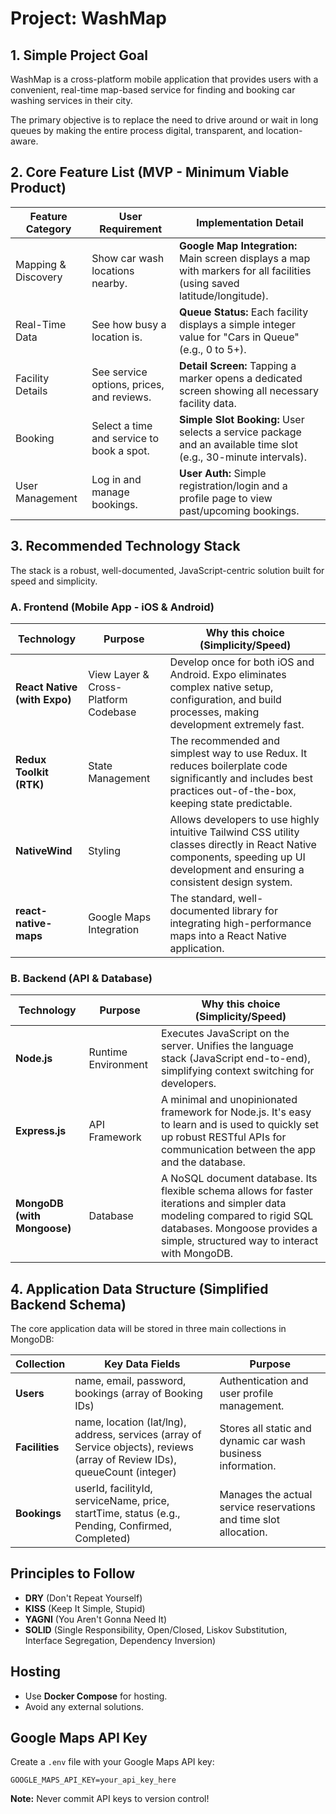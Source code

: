 # Project: WashMap

## 1. Simple Project Goal
WashMap is a cross-platform mobile application that provides users with a convenient, real-time map-based service for finding and booking car washing services in their city. 

The primary objective is to replace the need to drive around or wait in long queues by making the entire process digital, transparent, and location-aware.

## 2. Core Feature List (MVP - Minimum Viable Product)

| Feature Category    | User Requirement                           | Implementation Detail                                                                 |
|---------------------|-------------------------------------------|--------------------------------------------------------------------------------------|
| Mapping & Discovery  | Show car wash locations nearby.           | **Google Map Integration:** Main screen displays a map with markers for all facilities (using saved latitude/longitude). |
| Real-Time Data      | See how busy a location is.               | **Queue Status:** Each facility displays a simple integer value for "Cars in Queue" (e.g., 0 to 5+). |
| Facility Details    | See service options, prices, and reviews. | **Detail Screen:** Tapping a marker opens a dedicated screen showing all necessary facility data. |
| Booking             | Select a time and service to book a spot. | **Simple Slot Booking:** User selects a service package and an available time slot (e.g., 30-minute intervals). |
| User Management     | Log in and manage bookings.               | **User Auth:** Simple registration/login and a profile page to view past/upcoming bookings. |

## 3. Recommended Technology Stack
The stack is a robust, well-documented, JavaScript-centric solution built for speed and simplicity.

### A. Frontend (Mobile App - iOS & Android)

| Technology                | Purpose                                   | Why this choice (Simplicity/Speed)                                                                                       |
|---------------------------|-------------------------------------------|---------------------------------------------------------------------------------------------------------------------------|
| **React Native (with Expo)** | View Layer & Cross-Platform Codebase    | Develop once for both iOS and Android. Expo eliminates complex native setup, configuration, and build processes, making development extremely fast. |
| **Redux Toolkit (RTK)**   | State Management                          | The recommended and simplest way to use Redux. It reduces boilerplate code significantly and includes best practices out-of-the-box, keeping state predictable. |
| **NativeWind**            | Styling                                   | Allows developers to use highly intuitive Tailwind CSS utility classes directly in React Native components, speeding up UI development and ensuring a consistent design system. |
| **react-native-maps**     | Google Maps Integration                   | The standard, well-documented library for integrating high-performance maps into a React Native application. |

### B. Backend (API & Database)

| Technology                | Purpose                                   | Why this choice (Simplicity/Speed)                                                                                       |
|---------------------------|-------------------------------------------|---------------------------------------------------------------------------------------------------------------------------|
| **Node.js**               | Runtime Environment                       | Executes JavaScript on the server. Unifies the language stack (JavaScript end-to-end), simplifying context switching for developers. |
| **Express.js**            | API Framework                            | A minimal and unopinionated framework for Node.js. It's easy to learn and is used to quickly set up robust RESTful APIs for communication between the app and the database. |
| **MongoDB (with Mongoose)** | Database                                 | A NoSQL document database. Its flexible schema allows for faster iterations and simpler data modeling compared to rigid SQL databases. Mongoose provides a simple, structured way to interact with MongoDB. |

## 4. Application Data Structure (Simplified Backend Schema)
The core application data will be stored in three main collections in MongoDB:

| Collection  | Key Data Fields                                           | Purpose                                                   |
|-------------|----------------------------------------------------------|----------------------------------------------------------|
| **Users**   | name, email, password, bookings (array of Booking IDs)  | Authentication and user profile management.              |
| **Facilities** | name, location (lat/lng), address, services (array of Service objects), reviews (array of Review IDs), queueCount (integer) | Stores all static and dynamic car wash business information. |
| **Bookings** | userId, facilityId, serviceName, price, startTime, status (e.g., Pending, Confirmed, Completed) | Manages the actual service reservations and time slot allocation. |

## Principles to Follow
- **DRY** (Don't Repeat Yourself)
- **KISS** (Keep It Simple, Stupid)
- **YAGNI** (You Aren't Gonna Need It)
- **SOLID** (Single Responsibility, Open/Closed, Liskov Substitution, Interface Segregation, Dependency Inversion)

## Hosting
- Use **Docker Compose** for hosting.
- Avoid any external solutions.

## Google Maps API Key
Create a `.env` file with your Google Maps API key:
```
GOOGLE_MAPS_API_KEY=your_api_key_here
```
**Note:** Never commit API keys to version control!
